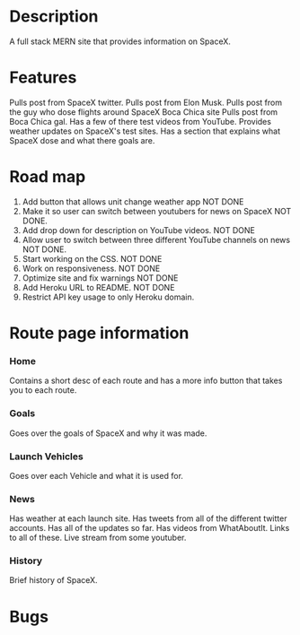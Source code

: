 # Description

A full stack MERN site that provides information on SpaceX.

# Features

Pulls post from SpaceX twitter.
Pulls post from Elon Musk.
Pulls post from the guy who dose flights around SpaceX Boca Chica site
Pulls post from Boca Chica gal.
Has a few of there test videos from YouTube.
Provides weather updates on SpaceX's test sites.
Has a section that explains what SpaceX dose and what there goals are.

# Road map

1.  Add button that allows unit change weather app NOT DONE
2.  Make it so user can switch between youtubers for news on SpaceX NOT DONE.
3.  Add drop down for description on YouTube videos. NOT DONE
4.  Allow user to switch between three different YouTube channels on news NOT DONE.
5.  Start working on the CSS. NOT DONE
6.  Work on responsiveness. NOT DONE
7.  Optimize site and fix warnings NOT DONE
8.  Add Heroku URL to README. NOT DONE
9.  Restrict API key usage to only Heroku domain.

# Route page information

### Home

Contains a short desc of each route and has a more info button that takes you to each route.

### Goals

Goes over the goals of SpaceX and why it was made.

### Launch Vehicles

Goes over each Vehicle and what it is used for.

### News

Has weather at each launch site. Has tweets from all of the different twitter accounts. Has all of the updates so far.
Has videos from WhatAboutIt. Links to all of these. Live stream from some youtuber.

### History

Brief history of SpaceX.

# Bugs
